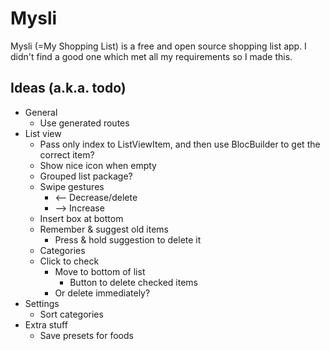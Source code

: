 # Mysli

Mysli (=My Shopping List) is a free and open source shopping list app. I didn't find a good one which met all my requirements so I made this.

## Ideas (a.k.a. todo)

- General
  - Use generated routes
- List view
  - Pass only index to ListViewItem, and then use BlocBuilder to get the correct item?
  - Show nice icon when empty
  - Grouped list package?
  - Swipe gestures
    - <-- Decrease/delete
    - --> Increase
  - Insert box at bottom
  - Remember & suggest old items
    - Press & hold suggestion to delete it
  - Categories
  - Click to check
    - Move to bottom of list
      - Button to delete checked items
    - Or delete immediately?
- Settings
  - Sort categories
- Extra stuff
  - Save presets for foods
